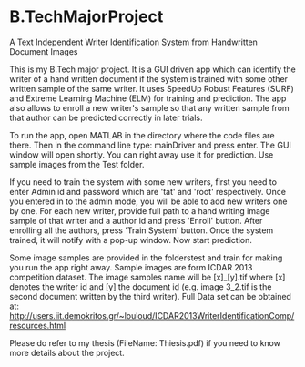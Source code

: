 # B.TechMajorProject
A Text Independent Writer Identification System from Handwritten Document Images

This is my B.Tech major project. It is a GUI driven app which can identify the writer of a hand written document if the system is trained with some other written sample of the same writer. It uses SpeedUp Robust Features (SURF) and Extreme Learning Machine (ELM) for training and prediction. The app also allows to enroll a new writer's sample so that any written sample from that author can be predicted correctly in later trials. 

To run the app, open MATLAB in the directory where the code files are there. Then in the command line type: mainDriver and press enter. The GUI window will open shortly. You can right away use it for prediction. Use sample images from the Test folder. 

If you need to train the system with some new writers, first you need to enter Admin id and password which are 'tat' and 'root' respectively. Once you entered in to the admin mode, you will be able to add new writers one by one. For each new writer, provide full path to a hand writing image sample of that writer and a author id and press 'Enroll' button. After enrolling all the authors, press 'Train System' button. Once the system trained, it will notify with a pop-up window. Now start prediction.

Some image samples are provided in the folderstest and train for making you run the app right away. Sample images are form ICDAR 2013 competition dataset. The image samples name will be [x]_[y].tif where [x] denotes the writer id and [y] the document id (e.g. image 3_2.tif is the second document written by the third writer). Full Data set can be obtained at: http://users.iit.demokritos.gr/~louloud/ICDAR2013WriterIdentificationComp/resources.html 

Please do refer to my thesis (FileName: Thiesis.pdf) if you need to know more details about the project. 
